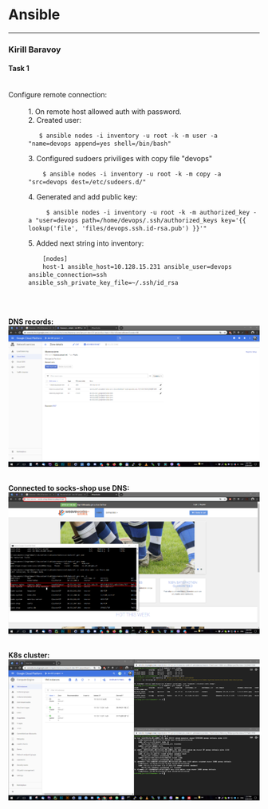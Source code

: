 # Ansible
-----------------

### Kirill Baravoy
#### Task 1
<br>
  <dt> Configure remote connection: </dt><br>
  <dd> 1. On remote host allowed auth with password. </dd>
  <dd> 2. Created user:

       $ ansible nodes -i inventory -u root -k -m user -a "name=devops append=yes shell=/bin/bash"
 </dd>
  <dd> 3. Configured sudoers priviliges with copy file "devops"

        $ ansible nodes -i inventory -u root -k -m copy -a "src=devops dest=/etc/sudoers.d/"

   </dd>
   <dd> 4. Generated and add public key:

         $ ansible nodes -i inventory -u root -k -m authorized_key -a "user=devops path=/home/devops/.ssh/authorized_keys key='{{ lookup('file', 'files/devops.ssh.id-rsa.pub') }}'"
  </dd>
  <dd> 5. Added next string into inventory:

        [nodes]
        host-1 ansible_host=10.128.15.231 ansible_user=devops ansible_connection=ssh ansible_ssh_private_key_file=~/.ssh/id_rsa
 </dd>
<br>
<br>

**DNS records:** <br>
![alt text](https://github.com/borovoykirill/GKE/blob/final_day/img/GCP-DNS.png "DNS records")
<br>
<br>

**Connected to socks-shop use DNS:** <br>
![alt text](https://github.com/borovoykirill/GKE/blob/final_day/img/socks-shop_dns.png "Access shop via DNS name")
<br>
<br>


**K8s cluster:** <br>
![alt text](https://github.com/borovoykirill/GKE/blob/final_day/img/kub_cluster.png "K8s")

